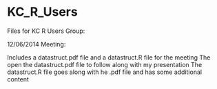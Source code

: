 KC_R_Users
==========

Files for KC R Users Group:

12/06/2014 Meeting:

Includes a datastruct.pdf file and a datastruct.R file for the meeting
The open the datastruct.pdf file to follow along with my presentation
The datastruct.R file goes along with he .pdf file and has some additional content

